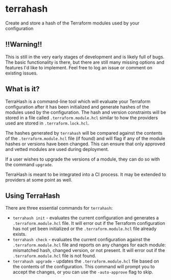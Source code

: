 # terrahash

Create and store a hash of the Terraform modules used by your configuration

## !!Warning!!

This is still in the very early stages of development and is likely full of bugs. The basic functionality is there, but there are still many missing options and features I'd like to implement. Feel free to log an issue or comment on existing issues.

## What is it?

TerraHash is a command-line tool which will evaluate your Terraform configuration after it has been initialized and generate hashes of the modules used by the configuration. The hash and version constraints will be stored in a file called `.terraform.module.hcl` similar to how the providers used are stored in `.terraform.lock.hcl`.

The hashes generated by `terrahash` will be compared against the contents of the `.terraform.module.hcl` file (if found) and will flag if any of the module hashes or versions have been changed. This can ensure that only approved and vetted modules are used during deployment.

If a user wishes to upgrade the versions of a module, they can do so with the command `upgrade`.

TerraHash is meant to be integrated into a CI process. It may be extended to providers at some point as well.

## Using TerraHash

There are three essential commands for `terrahash`:

* `terrahash init` - evaluates the current configuration and generates a `.terraform.module.hcl` file. It will error out if the Terraform configuration has not yet been initialized or the `.terraform.module.hcl` file already exists.
* `terrahash check` - evaluates the current configuration against the `.terraform.module.hcl` file and reports on any changes for each module: mismatched hash, changed version, or not present. It will error out if the `.terraform.module.hcl` file is not found.
* `terrahash upgrade` - updates the `.terraform.module.hcl` file based on the contents of the configuration. This command will prompt you to accept the changes, or you can use the `-auto-approve` flag to skip.
